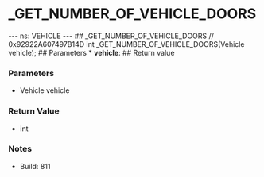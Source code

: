 # _GET_NUMBER_OF_VEHICLE_DOORS

--- ns: VEHICLE --- ## _GET_NUMBER_OF_VEHICLE_DOORS  // 0x92922A607497B14D int _GET_NUMBER_OF_VEHICLE_DOORS(Vehicle vehicle);   ## Parameters * **vehicle**:  ## Return value

### Parameters
* Vehicle vehicle

### Return Value
* int

### Notes
* Build: 811

